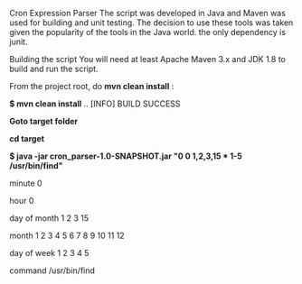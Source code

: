Cron Expression Parser
The script was developed in Java and Maven was used for building and unit testing. 
The decision to use these tools was taken given the popularity of the tools in the Java world. the only dependency is junit.

Building the script
You will need at least Apache Maven 3.x and JDK 1.8 to build and run the script.

From the project root, do **mvn clean install** :

**$ mvn clean install**
..
[INFO] BUILD SUCCESS

**Goto target folder**

**cd target**

**$ java -jar cron_parser-1.0-SNAPSHOT.jar "0 0 1,2,3,15 * 1-5 /usr/bin/find"**

minute        0 

hour          0 

day of month  1 2 3 15

month         1 2 3 4 5 6 7 8 9 10 11 12

day of week   1 2 3 4 5

command       /usr/bin/find
